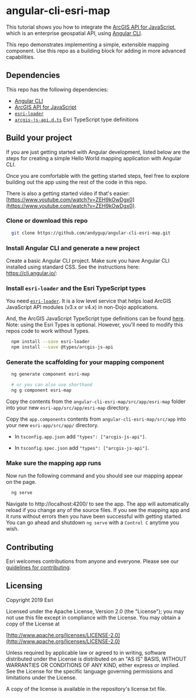 # angular-cli-esri-map

This tutorial shows you how to integrate the [ArcGIS API for JavaScript](https://developers.arcgis.com/javascript), which is an enterprise geospatial API, using [Angular CLI](https://github.com/angular/angular-cli).

This repo demonstrates implementing a simple, extensible mapping component. Use this repo as a building block for adding in more advanced capabilities.

## Dependencies

This repo has the following dependencies:

* [Angular CLI](https://github.com/angular/angular-cli)
* [ArcGIS API for JavaScript](https://developers.arcgis.com/javascript/)
* [`esri-loader`](https://github.com/Esri/esri-loader)
* [`arcgis-js-api.d.ts`](https://github.com/Esri/jsapi-resources/tree/master/4.x/typescript) Esri TypeScript type definitions

## Build your project

If you are just getting started with Angular development, listed below are the steps for creating a simple Hello World mapping application with Angular CLI.

Once you are comfortable with the getting started steps, feel free to explore building out the app using the rest of the code in this repo.

There is also a getting started video if that's easier: [https://www.youtube.com/watch?v=ZEH9kOwDgx0](https://www.youtube.com/watch?v=ZEH9kOwDgx0). 

### Clone or download this repo

```bash
  git clone https://github.com/andygup/angular-cli-esri-map.git
```

### Install Angular CLI and generate a new project

Create a basic Angular CLI project. Make sure you have Angular CLI installed using standard CSS. See the instructions here: https://cli.angular.io/: 

### Install `esri-loader` and the Esri TypeScript types

You need [`esri-loader`](https://github.com/Esri/esri-loader#usage). It is a low level service that helps load ArcGIS JavaScript API modules (v3.x or v4.x) in non-Dojo applications.

And, the ArcGIS JavaScript TypeScript type definitions can be found [here](https://github.com/Esri/jsapi-resources/tree/master/4.x/typescript). 
Note: using the Esri Types is optional. However, you'll need to modify this repos code to work without Types.

```bash
  npm install --save esri-loader
  npm install --save @types/arcgis-js-api
```

### Generate the scaffolding for your mapping component

```bash
  ng generate component esri-map

  # or you can also use shorthand
  ng g component esri-map
```

Copy the contents from the `angular-cli-esri-map/src/app/esri-map` folder into your new `esri-app/src/app/esri-map` directory.

Copy the `app.components` contents from `angular-cli-esri-map/src/app` into your new `esri-app/src/app/` directory.

* In `tsconfig.app.json` add `"types": ["arcgis-js-api"]`.

* In `tsconfig.spec.json` add `"types": ["arcgis-js-api"]`.

### Make sure the mapping app runs

Now run the following command and you should see our mapping appear on the page.

```bash
  ng serve
```

Navigate to http://localhost:4200/ to see the app. The app will automatically reload if you change any of the source files. If you see the mapping app and it runs without errors then you have been successful with getting started. You can go ahead and shutdown `ng serve` with a `Control C` anytime you wish.


## Contributing

Esri welcomes contributions from anyone and everyone. Please see our [guidelines for contributing](https://github.com/esri/contributing).

## Licensing

Copyright 2019 Esri

Licensed under the Apache License, Version 2.0 (the "License"); you may not use this file except in compliance with the License. You may obtain a copy of the License at

[http://www.apache.org/licenses/LICENSE-2.0](http://www.apache.org/licenses/LICENSE-2.0)

Unless required by applicable law or agreed to in writing, software distributed under the License is distributed on an "AS IS" BASIS, WITHOUT WARRANTIES OR CONDITIONS OF ANY KIND, either express or implied. See the License for the specific language governing permissions and limitations under the License.

A copy of the license is available in the repository's license.txt file.

